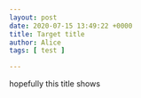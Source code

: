 ```yaml
---
layout: post
date: 2020-07-15 13:49:22 +0000
title: Target title
author: Alice
tags: [ test ]

---
```

hopefully this title shows
